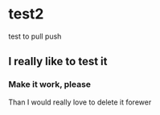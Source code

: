 test2
=====

test to pull push

## I really like to test it
### Make it work, please
Than I would really love to delete it forewer
